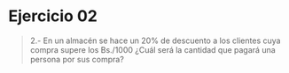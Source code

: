 # Ejercicio 02

> 2.- En un almacén se hace un 20% de descuento a los clientes cuya compra supere los Bs./1000 ¿Cuál será la cantidad que pagará una persona por sus compra?
